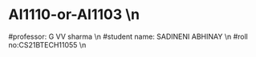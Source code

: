 # AI1110-or-AI1103 \n
#professor: G VV sharma \n
#student name: SADINENI ABHINAY \n
#roll no:CS21BTECH11055 \n
